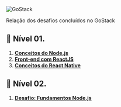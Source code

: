 <img alt="GoStack" src="https://storage.googleapis.com/golden-wind/bootcamp-gostack/header-desafios.png" />

<p>Relação dos desafios concluídos no GoStack</p> 

## 📄 Nível 01. 
 1. **[Conceitos do Node.js](https://github.com/lucaxsilveira/desafio-conceitos-node)**
 2. **[Front-end com ReactJS](https://github.com/lucaxsilveira/conceitos-reactjs)**
 2. **[Conceitos do React Native](https://github.com/lucaxsilveira/conceitos-react-native)**

## :bookmark_tabs: Nível 02. 
1. **[Desafio: Fundamentos Node.js](https://github.com/lucaxsilveira/desafio-fundamentos-nodejs)**
